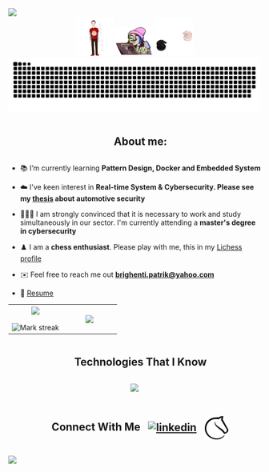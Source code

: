 

<!---
<!--horizontal divider(gradiant)-->
<img src="https://user-images.githubusercontent.com/73097560/115834477-dbab4500-a447-11eb-908a-139a6edaec5c.gif">

<!--h1 without bottom border-->
<div align="center">
  <img src='giphySheldon.gif' width='15%'>
  <img src='giphyProgrammer.gif' width='15%'>
  <img src='giphyChessHorses.gif' width='15%'>
</div>

<!--- snake -->
<div align="center">
  <img  src="https://github.com/1999AZZAR/1999AZZAR/raw/readme/resources/grid-snake.svg"
       alt="snake" /></a>
</div>


<!--h2 without bottom border-->
<div id="user-content-toc">
  <ul align="center">
    <summary><h2 style="display: inline-block">About me:</h2></summary>
  </ul>
</div>


<!--Intro start-->
- 📚 I’m currently learning **Pattern Design, Docker and Embedded System**

- ☁️ I've keen interest in **Real-time System & Cybersecurity. Please see my [thesis](https://github.com/BrighentiPatrik/Tool-for-the-replication-of-datasets-of-CAN-frames-on-virtual-socket-respecting-the-timescales/blob/3838ba3ac22709b1f102bed9206eeedd09de2bd4/Thesis/Tesi_Brighenti_Patrik.pdf) about automotive security**

- 👨🏻‍🎓 I am strongly convinced that it is necessary to work and study simultaneously in our sector. I'm currently attending a **master's degree in cybersecurity**

- ♟️ I am a **chess enthusiast**. Please play with me, this in my [Lichess profile](https://lichess.org/@/Peci99)

- ✉️ Feel free to reach me out **brighenti.patrik@yahoo.com**

- 📄 [Resume](https://github.com/BrighentiPatrik/BrighentiPatrik/blob/main/CV_PatrikBrighenti_202406_English.pdf) 



<!--- stats & Trophy (start) -->
<p align="center">
  <!--- stats (start) -->
<table align="center">
<tr border="none">
<td width="50%" align="center">
  
  <img  align="center"  src="https://github-readme-stats.vercel.app/api?username=BrighentiPatrik&theme=dark&show_icons=true&count_private=true" />
  <br></br>
  <img  title="🔥 Get streak stats for your profile at git.io/streak-stats" alt="Mark streak" src="https://github-readme-streak-stats.herokuapp.com/?user=BrighentiPatrik&theme=dark&hide_border=false" /> 
</td>

<td width="50%" align="center">

  <img  align="center"  src="https://github-readme-stats.anuraghazra1.vercel.app/api/top-langs/?username=BrighentiPatrik&theme=dark&hide_border=false&no-bg=true&no-frame=true&langs_count=10"/>
  
  </td>
</tr>
</table>
<!--- stats (end) -->


</p>        
<!--- stats (end) -->


<!--h1 without bottom border-->
<div id="user-content-toc">
  <ul align="center">
    <summary><h2 style="display: inline-block">Technologies That I Know</h2></summary>
  </ul>
</div>
<!--tech stack icons-->
<p align="center">
  <a href="https://skillicons.dev">
    <img src="https://skillicons.dev/icons?i=c,cpp,java,py,js,ts,git,gitlab,github,docker,nginx,nodejs,express,postman,postgres,linux,bash,arduino,raspberrypi,vscode,cmake,idea,maven,md&perline=14" />
  </a>
</p>


<!-- Connect with me -->
<!--h2 without bottom border-->
<div id="user-content-toc">
  <ul align="center">
    <summary><h2 style="display: inline-block">Connect With Me &ensp;<a href="https://www.linkedin.com/in/patrik-brighenti-56512b201/" target="blank"><img align="center" src="https://user-images.githubusercontent.com/88904952/234979284-68c11d7f-1acc-4f0c-ac78-044e1037d7b0.png" alt="linkedin" height="50" width="50" /></a> &ensp;<a href="https://lichess.org/@/Peci99" target="blank"><img align="center" src="lichessIcon.png" alt="lichess" height="50" width="50" /></a></h2></summary>
    
  </ul>
</div>

<!--icons and links-->

  
</div>

<!--horizontal divider(gradiant)-->
<img src="https://user-images.githubusercontent.com/73097560/115834477-dbab4500-a447-11eb-908a-139a6edaec5c.gif">
